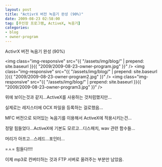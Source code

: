 ```yaml
---
layout: post
title: "ActivrX 버전 녹음기 완성 (90%)"
date: 2009-08-23 02:58:00
tag: [주인장 프로그램, ActiveX, 녹음기]
categories:
- blog
- owner-program
---
```


ActivrX 버전 녹음기 완성 (90%)

<!--more-->

<img class="img-responsive" src="{{ "/assets/img/blog/" | prepend: site.baseurl }}{{ "2009/2009-08-23-owner-program.jpg" }}" />
<img class="img-responsive" src="{{ "/assets/img/blog/" | prepend: site.baseurl }}{{ "2009/2009-08-23-owner-program2.jpg" }}" />
<img class="img-responsive" src="{{ "/assets/img/blog/" | prepend: site.baseurl }}{{ "2009/2009-08-23-owner-program3.jpg" }}" />

위에 보이는것과 같지...ActiveX를 사용하는 것처럼했지만...

실제로는 레지스터에 OCX 파일을 등록하는 걸로했음...

MFC 버전으로 되어있는 녹음기를 이용해서 ActiveX에 적용시키는건...

정말 힘들었다...ActiveX에 기본도 모르고...디스패치, wav 관련 함수들...

머리가 아프고...스레드...포인터...

=ㅅ= 힘들다!!!!

이제 mp3로 컨버터하는 것과 FTP 서버로 올려주는 부분만 남았음.